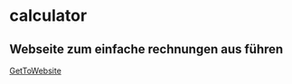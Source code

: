 # calculator

## Webseite zum einfache rechnungen aus führen

[GetToWebsite](https://jamie-poeffel.github.io/calculator/)
